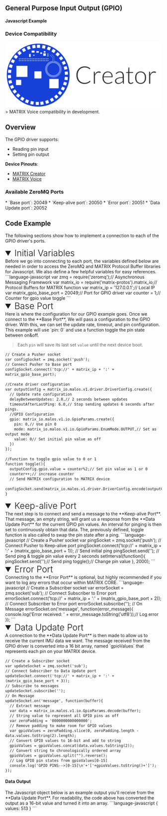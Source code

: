 <h2 style="padding-top:0">General Purpose Input Output (GPIO)</h2>
<h4 style="padding-top:0">Javascript Example</h4>

### Device Compatibility
<img class="creator-compatibility-icon" src="/img/creator-icon.svg">
> MATRIX Voice compatibility in development.

## Overview

The GPIO driver supports:

* Reading pin input
* Setting pin output

**Device Pinouts**:

* [MATRIX Creator](/matrix-creator/resources/pinout.md)
* [MATRIX Voice](/matrix-voice/resources/pinout.md)

<h3 style="padding-top:0">Available ZeroMQ Ports</h3>
* `Base port`: 20049
* `Keep-alive port`: 20050
* `Error port`: 20051
* `Data Update port`: 20052

## Code Example
The following sections show how to implement a connection to each of the GPIO driver's ports.

<!-- Initial Variables -->
<details open>
<summary style="font-size: 1.75rem; font-weight: 300;">Initial Variables</summary>
Before we go into connecting to each port, the variables defined below are needed in order to access the ZeroMQ and MATRIX Protocol Buffer libraries for Javascript. We also define a few helpful variables for easy references.
```language-javascript
var zmq = require('zeromq');// Asynchronous Messaging Framework
var matrix_io = require('matrix-protos').matrix_io;// Protocol Buffers for MATRIX function
var matrix_ip = '127.0.0.1';// Local IP
var matrix_gpio_base_port = 20049;// Port for GPIO driver
var counter = 1;// Counter for gpio value toggle 
```
</details>

<!-- Base PORT -->
<details open>
<summary style="font-size: 1.75rem; font-weight: 300;">Base Port</summary>
Here is where the configuration for our GPIO example goes. Once we connect to the **Base Port**, We will pass a configuration to the GPIO driver. With this, we can set the update rate, timeout, and pin configuration. This example will use `pin: 0` and use a function toggle the pin state between on&off.

> Each `pin` will save its last set `value` until the next device boot.

```language-javascript
// Create a Pusher socket
var configSocket = zmq.socket('push');
// Connect Pusher to Base port
configSocket.connect('tcp://' + matrix_ip + ':' + matrix_gpio_base_port);

//Create driver configuration
var outputConfig = matrix_io.malos.v1.driver.DriverConfig.create({
  // Update rate configuration
  delayBetweenUpdates: 2.0,// 2 seconds between updates
  timeoutAfterLastPing: 6.0,// Stop sending updates 6 seconds after pings.
  //GPIO Configuration
  gpio: matrix_io.malos.v1.io.GpioParams.create({
    pin: 0,// Use pin 0
    mode: matrix_io.malos.v1.io.GpioParams.EnumMode.OUTPUT,// Set as output mode
    value: 0// Set initial pin value as off
  })
});

//Function to toggle gpio value to 0 or 1
function toggle(){
  outputConfig.gpio.value = counter%2;// Set pin value as 1 or 0
  counter++;// increase counter
  // Send MATRIX configuration to MATRIX device
  configSocket.send(matrix_io.malos.v1.driver.DriverConfig.encode(outputConfig).finish());
}
```
</details>

<!-- Keep-alive PORT -->
<details open>
<summary style="font-size: 1.75rem; font-weight: 300;">Keep-alive Port</summary>
The next step is to connect and send a message to the **Keep-alive Port**. That message, an empty string, will grant us a response from the **Data Update Port** for the current GPIO pin values. An interval for pinging is then set to continuously obtain that data. The, previously defined, toggle function is also called to swap the pin state after a ping.
```language-javascript
// Create a Pusher socket
var pingSocket = zmq.socket('push');
// Connect Pusher to Keep-alive port
pingSocket.connect('tcp://' + matrix_ip + ':' + (matrix_gpio_base_port + 1));
// Send initial ping
pingSocket.send('');
// Send ping & toggle pin value every 2 seconds
setInterval(function(){
  pingSocket.send('');// Send ping
  toggle();// Change pin value
}, 2000);
```
</details>

<!-- Error PORT -->
<details open>
<summary style="font-size: 1.75rem; font-weight: 300;">Error Port</summary>
Connecting to the **Error Port** is optional, but highly recommended if you want to log any errors that occur within MATRIX CORE.
```language-javascript
// Create a Subscriber socket
var errorSocket = zmq.socket('sub');
// Connect Subscriber to Error port
errorSocket.connect('tcp://' + matrix_ip + ':' + (matrix_gpio_base_port + 2));
// Connect Subscriber to Error port
errorSocket.subscribe('');
// On Message
errorSocket.on('message', function(error_message){
  console.log('Error received: ' + error_message.toString('utf8'));// Log error
});
```
</details>

<!-- Data Update PORT -->
<details open>
<summary style="font-size: 1.75rem; font-weight: 300;">Data Update Port</summary>
A connection to the **Data Update Port** is then made to allow us to receive the current IMU data we want. The message received from the GPIO driver is converted into a 16 bit array, named `gpioValues` that represents each pin on your MATRIX device.

```language-javascript
// Create a Subscriber socket
var updateSocket = zmq.socket('sub');
// Connect Subscriber to Data Update port
updateSocket.connect('tcp://' + matrix_ip + ':' + (matrix_gpio_base_port + 3));
// Subscribe to messages
updateSocket.subscribe('');
// On Message
updateSocket.on('message', function(buffer){
  // Extract message
  var data = matrix_io.malos.v1.io.GpioParams.decode(buffer);
  // String value to represent all GPIO pins as off
  var zeroPadding = '0000000000000000';
  // Remove padding to make room for GPIO values
  var gpioValues = zeroPadding.slice(0, zeroPadding.length - data.values.toString(2).length);
  // Convert GPIO values to 16-bit and add to string
  gpioValues = gpioValues.concat(data.values.toString(2));
  // Convert string to chronologically ordered array
  gpioValues = gpioValues.split("").reverse();
  // Log GPIO pin states from gpioValues[0-15]
  console.log('GPIO PINS-->[0-15]\n'+'['+gpioValues.toString()+']');
});
```
<h4>Data Output</h4>
The Javascript object below is an example output you'll receive from the **Data Update Port**. For readability, the code above has converted the output as a 16-bit value and turned it into an array.
```language-javascript
{
  values: 513
}
```
</details>